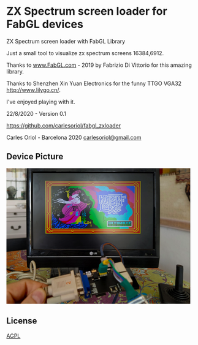 # ZX Spectrum screen loader for FabGL devices
ZX Spectrum screen loader with FabGL Library

Just a small tool to visualize zx spectrum screens 16384,6912.

Thanks to www.FabGL.com - 2019 by Fabrizio Di Vittorio for this amazing library. 

Thanks to Shenzhen Xin Yuan Electronics for the funny TTGO VGA32 http://www.lilygo.cn/.

I've enjoyed playing with it.


22/8/2020 - Version 0.1

https://github.com/carlesoriol/fabgl_zxloader


Carles Oriol - Barcelona 2020
carlesoriol@gmail.com

## Device Picture
![Device picture](2020-08-23_13-30.png)

## License
[AGPL](https://choosealicense.com/licenses/agpl/)
